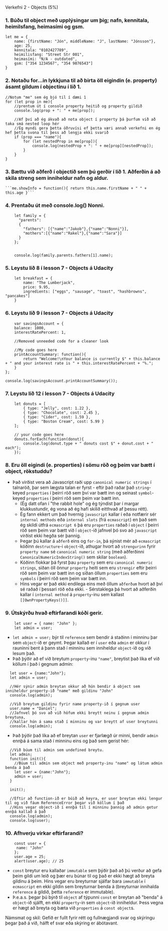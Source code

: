 Verkefni 2 - Objects (5%)
### 1. Búðu til object með upplýsingar um þig; nafn, kennitala, heimilsfang, heimasími og gsm.

```
let me = {
    name: {firstName: "Jón", middleName: "J", lastName: "Jónsson"},
    age: 25,
    kennitala: "0102427789",
    heimilisfang: "Street Str 001",
    heimasími: "N/A - outdated",
    gsm: ["354 1234567", "354 9876543"]
}
```

### 2. Notaðu for…in lykkjuna til að birta öll eigindin (e. property) ásamt gildum í objectinu í lið 1.

```
//Notum "me" sem ég bjó til í dæmi 1
for (let prop in me){
    //prentum út í console property heitið og property gildið
    console.log(prop + ": " + me[prop]);
    
    //Af því að ég ákvað að nota object í property þá þurfum við að taka smá nested loop hér
    //Ég myndi gera þetta öðruvísi ef þetta væri annað verkefni en ég hef þetta svona til þess að lengja ekki svarið
    if (prop === "name"){
        for (let nestedProp in me[prop]){
            console.log(nestedProp + ": " + me[prop][nestedProp]);
        }
    }
}
```

### 3. Bættu við aðferð í objectið sem þú gerðir í lið 1. Aðferðin á að skila streng sem inniheldur nafn og aldur.  

    ```me.showInfo = function(){ return this.name.firstName + " " + this.age }```

### 4. Prentaðu út með console.log() Nonni.

```
    let family = {
      "parents":
      {
        "fathers": [{"name":"Jakob"},{"name":"Nonni"}],
        "mothers":[{"name":"Rakel"},{"name":"Sara"}]
      }
    };


    console.log(family.parents.fathers[1].name);
```
 
### 5. Leystu lið 8 í lesson 7 - Objects á Udacity

```
    let breakfast = {
        name: "The Lumberjack",
        price: 9.95,
        ingredients: ["eggs", "sausage", "toast", "hashbrowns", "pancakes"]
    }
```

### 6. Leystu lið 9 í lesson 7 - Objects á Udacity

```
    var savingsAccount = {
    balance: 1000,
    interestRatePercent: 1,
    
    //Removed unneeded code for a cleaner look
    
    //My code goes here
    printAccountSummary: function(){
        return "Welcome!\nYour balance is currently $" + this.balance + " and your interest rate is " + this.interestRatePercent + "%.";
    }
};

console.log(savingsAccount.printAccountSummary());
```

### 7. Leystu lið 12 í lesson 7 - Objects á Udacity

```
    let donuts = [
        { type: "Jelly", cost: 1.22 },
        { type: "Chocolate", cost: 2.45 },
        { type: "Cider", cost: 1.59 },
        { type: "Boston Cream", cost: 5.99 }
    ];

    // your code goes here
    donuts.forEach(function(donut){
        console.log(donut.type + " donuts cost $" + donut.cost + " each");
    });
```

### 8. Eru öll eigindi (e. properties) í sömu röð og þeim var bætt í object, rökstuddu?

  - Það virðist vera að Javascript raði upp `canonical numeric strings` í talnaröð, þar sem lægsta talan er fyrst - eftir það raðar það `string`-keyed `properties` í þeirri röð sem því var bætt inn og seinast `symbol`-keyed `properties` í þeirri röð sem þeim var bætt inn.
    - (Ég datt ofan í "the rabbit hole" og ég týndist þar í margar klukkustundir, ég vona að ég hafi skilið eitthvað af þessu rétt).
    - Ég fann ekkert um það hvernig `javascript` kallar í eða notfærir sér `internal methods` eða `internal slots` (frá `ecmascript`) en það sem ég skildi útfrá `ecmascript 6` þá eru `properties` raðað í `object` í þeirri röð sem þeim var bætt við í `object`-ið jafnvel þó svo að `javascript` virðist ekki hegða sér þannig.  
    - Þegar þú kallar á `aðferð` eins og `for-in`, þá sýnist mér að `ecmascript` kóðinn `destructure`-i `object`-ið, athugar hvort að `strengurinn` fyrir `property name` sé `canonical numeric string` (með aðferðinni `CanonicalNumericIndexString()` sem skilar `boolean`). 
    - Kóðinn flokkar þá fyrst þau `property` sem eru `canonical numeric strings`, síðan öll önnur `property` heiti sem eru `strengir` eftir þeirri röð sem þeim var bætt inn og síðan öllum `properties` sem eru `symbols` í þeirri röð sem þeim var bætt inn.  
    - Hins vegar er það ekki endilega eins með öllum `aðferðum` hvort að því sé raðað í þessari röð eða ekki. - Sérstaklega þá hvort að aðferðin kallar í `internal method` á `property`-inu sem kallast `[[OwnPropertyKeys()]]`. 

### 9. Útskýrðu hvað eftirfarandi kóði gerir.

```
    let user = { name: "John" };  
    let admin = user;
```
  - `let admin = user;` býr til `reference` sem bendir á staðinn í minninu þar sem `object`-ið er geymt. Þegar kallað er í `user` eða `admin` er okkur í rauninni bent á þann stað í minninu sem inniheldur `object`-ið og við lesum það.
  - Það þýðir að ef við breytum `property`-inu `"name"`, breytist það líka ef við köllum í það í gegnum admin:
```
  let user = {name:"John"};
  let admin = user;
  
  //Hér sýnir admin breytan okkur að hún bendir á object sem inniheldur property-ið "name" með gildinu "John"
  console.log(admin);
  
  //Við breytum gildinu fyrir name property-ið í gegnum user
  user.name = "Daniel";
  //Jafnvel þó svo að við höfum ekki breytt neinu í gegnum admin breytuna, 
  //kallar hún á sama stað í minninu og var breytt af user breytunni
  console.log(admin);
```

  - Það þýðir það líka að ef breytan `user` er fjarlægð úr minni, bendir `admin` ennþá á sama stað í minninu eins og það sem gerist hér:
```
  //Við búum til admin sem undefined breytu.
  let admin;
  function init(){
    //Búum til admin sem object með property-inu "name" og látum admin benda á það
  	let user = {name:"John"};
    admin = user;
  }
  
  init();
  
  //Eftir að function-ið er búið að keyra, er user breytan ekki lengur til og við fáum ReferenceError þegar við köllum í það
  //Hins vegar object-ið í ennþá til í minninu þannig að admin getur ennþá kallað á það
  console.log(admin);
  console.log(user);
```

### 10. Afhverju virkar eftirfarandi?

```
    const user = {
     name: "John"
    };  
    user.age = 25;
    alert(user.age); // 25
```

  - `const` breytur eru kallaðar `immutable` sem þýðir það að þú verður að gefa þeim gildi um leið og þær eru búnar til og það er ekki hægt að breyta gildinu á þeim. Hins vegar eru breyturnar sjálfar bara `immutable` í `ecmascript` en ekki gildin sem breyturnar benda á (breyturnar innihalda `reference` á gildið, þetta `reference` er immutable). 
  - Þ.e.a.s. þegar þú býrð til `object` af týpunni  `const` er breytan að "benda" á `object`-ið sjálft, en ekki `property`-in sem `object`-ið inniheldur. Þess vegna er hægt að breyta og bæta við `properties` á `const object`s.

Námsmat og skil:
Gefið er fullt fyrir rétt og fullnægjandi svar og skýringu þegar það á við, hálft ef svar eða skýring
er ábótavant.
